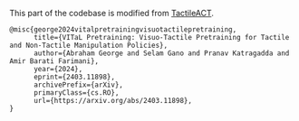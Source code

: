 This part of the codebase is modified from [TactileACT](https://github.com/Abraham190137/TactileACT).
```
@misc{george2024vitalpretrainingvisuotactilepretraining,
      title={VITaL Pretraining: Visuo-Tactile Pretraining for Tactile and Non-Tactile Manipulation Policies}, 
      author={Abraham George and Selam Gano and Pranav Katragadda and Amir Barati Farimani},
      year={2024},
      eprint={2403.11898},
      archivePrefix={arXiv},
      primaryClass={cs.RO},
      url={https://arxiv.org/abs/2403.11898}, 
}
```
